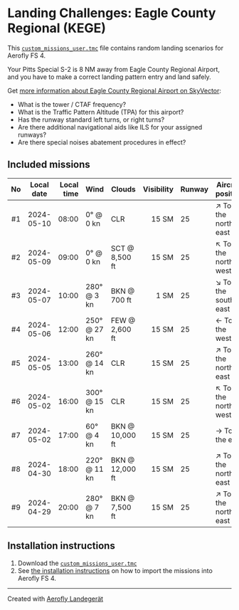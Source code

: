 # Landing Challenges: Eagle County Regional (KEGE)

This [`custom_missions_user.tmc`](./custom_missions_user.tmc) file contains random landing scenarios for Aerofly FS 4.

Your Pitts Special S-2 is 8 NM away from Eagle County Regional Airport, and you have to make a correct landing pattern entry and land safely.

Get [more information about Eagle County Regional Airport on SkyVector](https://skyvector.com/airport/KEGE):

- What is the tower / CTAF frequency?
- What is the Traffic Pattern Altitude (TPA) for this airport?
- Has the runway standard left turns, or right turns?
- Are there additional navigational aids like ILS for your assigned runways?
- Are there special noises abatement procedures in effect?

## Included missions

| No  | Local date | Local time | Wind         | Clouds          | Visibility | Runway | Aircraft position    |
| :-: | ---------- | ---------: | ------------ | --------------- | ---------: | ------ | -------------------- |
| #1  | 2024-05-10 |      08:00 | 0° @ 0 kn    | CLR             |      15 SM | 25     | ↗ To the north-east |
| #2  | 2024-05-09 |      09:00 | 0° @ 0 kn    | SCT @ 8,500 ft  |      15 SM | 25     | ↖ To the north-west |
| #3  | 2024-05-07 |      10:00 | 280° @ 3 kn  | BKN @ 700 ft    |       1 SM | 25     | ↘ To the south-east |
| #4  | 2024-05-06 |      12:00 | 250° @ 27 kn | FEW @ 2,600 ft  |      15 SM | 25     | ← To the west        |
| #5  | 2024-05-05 |      13:00 | 260° @ 14 kn | CLR             |      15 SM | 25     | ↗ To the north-east |
| #6  | 2024-05-02 |      16:00 | 300° @ 15 kn | CLR             |      15 SM | 25     | ↖ To the north-west |
| #7  | 2024-05-02 |      17:00 | 60° @ 4 kn   | BKN @ 10,000 ft |      15 SM | 25     | → To the east        |
| #8  | 2024-04-30 |      18:00 | 220° @ 11 kn | BKN @ 12,000 ft |      15 SM | 25     | ↗ To the north-east |
| #9  | 2024-04-29 |      20:00 | 280° @ 7 kn  | BKN @ 7,500 ft  |      15 SM | 25     | ↗ To the north-east |

## Installation instructions

1. Download the [`custom_missions_user.tmc`](./custom_missions_user.tmc)
2. See [the installation instructions](https://fboes.github.io/aerofly-missions/docs/generic-installation.html) on how to import the missions into Aerofly FS 4.

---

Created with [Aerofly Landegerät](https://github.com/fboes/aerofly-patterns)
